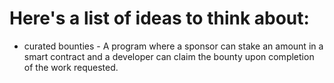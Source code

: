 # Here's a list of ideas to think about:

* curated bounties - A program where a sponsor can stake an amount in a smart contract and a developer can claim the bounty upon completion of the work requested.

